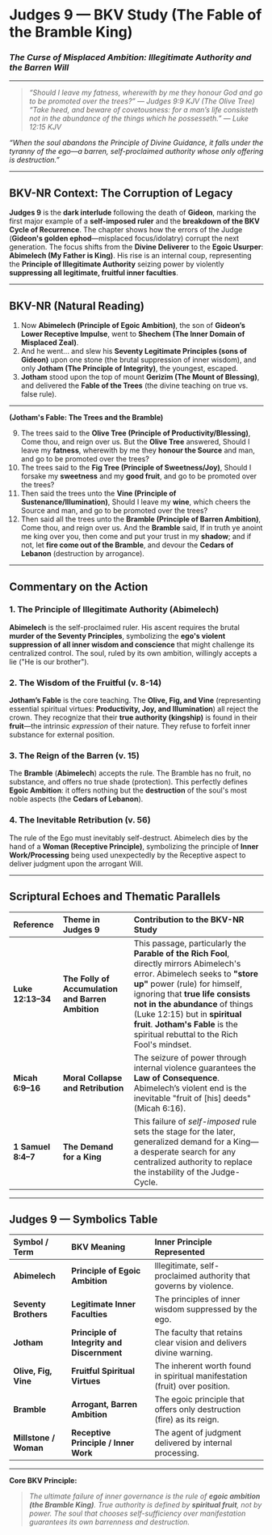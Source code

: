 # **Judges 9 — BKV Study (The Fable of the Bramble King)**
### *The Curse of Misplaced Ambition: Illegitimate Authority and the Barren Will*

---

> *“Should I leave my fatness, wherewith by me they honour God and go to be promoted over the trees?” — Judges 9:9 KJV (The Olive Tree)*
> *“Take heed, and beware of covetousness: for a man’s life consisteth not in the abundance of the things which he possesseth.” — Luke 12:15 KJV*

*“When the soul abandons the Principle of Divine Guidance, it falls under the tyranny of the ego—a barren, self-proclaimed authority whose only offering is destruction.”*

---

## **BKV-NR Context: The Corruption of Legacy**

**Judges 9** is the **dark interlude** following the death of **Gideon**, marking the first major example of a **self-imposed ruler** and the **breakdown of the BKV Cycle of Recurrence**. The chapter shows how the errors of the Judge (**Gideon's golden ephod**—misplaced focus/idolatry) corrupt the next generation. The focus shifts from the **Divine Deliverer** to the **Egoic Usurper**: **Abimelech (My Father is King)**. His rise is an internal coup, representing the **Principle of Illegitimate Authority** seizing power by violently **suppressing all legitimate, fruitful inner faculties**.

---

## **BKV-NR (Natural Reading)**

1. Now **Abimelech (Principle of Egoic Ambition)**, the son of **Gideon’s Lower Receptive Impulse**, went to **Shechem (The Inner Domain of Misplaced Zeal)**.
5. And he went... and slew his **Seventy Legitimate Principles (sons of Gideon)** upon one stone (the brutal suppression of inner wisdom), and only **Jotham (The Principle of Integrity)**, the youngest, escaped.
7. **Jotham** stood upon the top of mount **Gerizim (The Mount of Blessing)**, and delivered the **Fable of the Trees** (the divine teaching on true vs. false rule).

---

**(Jotham's Fable: The Trees and the Bramble)**

9. The trees said to the **Olive Tree (Principle of Productivity/Blessing)**, Come thou, and reign over us. But the **Olive Tree** answered, Should I leave my **fatness**, wherewith by me they **honour the Source** and man, and go to be promoted over the trees?
11. The trees said to the **Fig Tree (Principle of Sweetness/Joy)**, Should I forsake my **sweetness** and my **good fruit**, and go to be promoted over the trees?
13. Then said the trees unto the **Vine (Principle of Sustenance/Illumination)**, Should I leave my **wine**, which cheers the Source and man, and go to be promoted over the trees?
15. Then said all the trees unto the **Bramble (Principle of Barren Ambition)**, Come thou, and reign over us. And the **Bramble** said, If in truth ye anoint me king over you, then come and put your trust in my **shadow**; and if not, let **fire come out of the Bramble**, and devour the **Cedars of Lebanon** (destruction by arrogance).

---

## **Commentary on the Action**

### **1. The Principle of Illegitimate Authority (Abimelech)**
**Abimelech** is the self-proclaimed ruler. His ascent requires the brutal **murder of the Seventy Principles**, symbolizing the **ego's violent suppression of all inner wisdom and conscience** that might challenge its centralized control. The soul, ruled by its own ambition, willingly accepts a lie ("He is our brother").

### **2. The Wisdom of the Fruitful (v. 8-14)**
**Jotham’s Fable** is the core teaching. The **Olive, Fig, and Vine** (representing essential spiritual virtues: **Productivity, Joy, and Illumination**) all reject the crown. They recognize that their **true authority (kingship)** is found in their **fruit**—the intrinsic *expression* of their nature. They refuse to forfeit inner substance for external position.

### **3. The Reign of the Barren (v. 15)**
The **Bramble** (**Abimelech**) accepts the rule. The Bramble has no fruit, no substance, and offers no true shade (protection). This perfectly defines **Egoic Ambition**: it offers nothing but the **destruction** of the soul's most noble aspects (the **Cedars of Lebanon**).

### **4. The Inevitable Retribution (v. 56)**
The rule of the Ego must inevitably self-destruct. Abimelech dies by the hand of a **Woman (Receptive Principle)**, symbolizing the principle of **Inner Work/Processing** being used unexpectedly by the Receptive aspect to deliver judgment upon the arrogant Will.

---

## **Scriptural Echoes and Thematic Parallels**

| Reference | Theme in Judges 9 | Contribution to the BKV-NR Study |
| :--- | :--- | :--- |
| **Luke 12:13–34** | **The Folly of Accumulation and Barren Ambition** | This passage, particularly the **Parable of the Rich Fool**, directly mirrors Abimelech's error. Abimelech seeks to **"store up"** power (rule) for himself, ignoring that **true life consists not in the abundance** of things (Luke 12:15) but in **spiritual fruit**. **Jotham's Fable** is the spiritual rebuttal to the Rich Fool's mindset. |
| **Micah 6:9–16** | **Moral Collapse and Retribution** | The seizure of power through internal violence guarantees the **Law of Consequence**. Abimelech’s violent end is the inevitable "fruit of [his] deeds" (Micah 6:16). |
| **1 Samuel 8:4–7** | **The Demand for a King** | This failure of *self-imposed* rule sets the stage for the later, generalized demand for a King—a desperate search for any centralized authority to replace the instability of the Judge-Cycle. |

---

## **Judges 9 — Symbolics Table**

| **Symbol / Term** | **BKV Meaning** | **Inner Principle Represented** |
| :--- | :--- | :--- |
| **Abimelech** | **Principle of Egoic Ambition** | Illegitimate, self-proclaimed authority that governs by violence. |
| **Seventy Brothers** | **Legitimate Inner Faculties** | The principles of inner wisdom suppressed by the ego. |
| **Jotham** | **Principle of Integrity and Discernment** | The faculty that retains clear vision and delivers divine warning. |
| **Olive, Fig, Vine** | **Fruitful Spiritual Virtues** | The inherent worth found in spiritual manifestation (fruit) over position. |
| **Bramble** | **Arrogant, Barren Ambition** | The egoic principle that offers only destruction (fire) as its reign. |
| **Millstone / Woman** | **Receptive Principle / Inner Work** | The agent of judgment delivered by internal processing. |

---

**Core BKV Principle:**
> *The ultimate failure of inner governance is the rule of **egoic ambition (the Bramble King)**. True authority is defined by **spiritual fruit**, not by power. The soul that chooses self-sufficiency over manifestation guarantees its own barrenness and destruction.*

